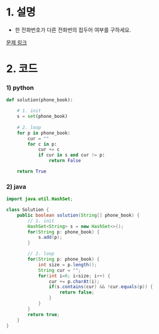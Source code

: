 # 1. 설명
- 한 전화번호가 다른 전화번의 접두어 여부를 구하세요.


[문제 링크](https://programmers.co.kr/learn/courses/30/lessons/42577)


# 2. 코드
### 1) python
```python
def solution(phone_book):

    # 1. init
    s = set(phone_book)
    
    # 2. loop
    for p in phone_book:
        cur = ""
        for c in p:
            cur += c
            if cur in s and cur != p:
                return False

    return True
```

### 2) java
```java
import java.util.HashSet;

class Solution {
    public boolean solution(String[] phone_book) {
        // 1. init
        HashSet<String> s = new HashSet<>();
        for(String p: phone_book) {
            s.add(p);
        }

        // 2. loop
        for(String p: phone_book) {
            int size = p.length();
            String cur = "";
            for(int i=0; i<size; i++) {
                cur += p.charAt(i);
                if(s.contains(cur) && !cur.equals(p)) {
                    return false;
                }
            }
        }
        return true;
    }
}
```